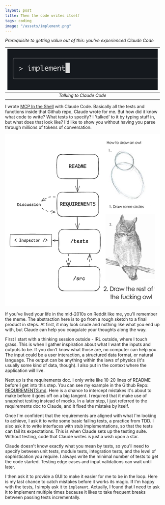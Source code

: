 ```yaml
---
layout: post
title: Then the code writes itself
tags: coding
image: "/assets/implement.png"
---
```


_Prerequisite to getting value out of this: you've experienced Claude Code_

| ![implement](/assets/implement.png) |
|:--:|
| _Talking to Claude Code_ |

I wrote [MCP In the Shell](/mcp-in-the-shell) with Claude Code. Basically all the tests and functions inside that Github repo, Claude wrote for me. But how did it know what code to write? What tests to specify? I 'talked' to it by typing stuff in, but what does that look like? I'd like to show you without having you parse through millions of tokens of conversation.

![owl](/assets/claude-code-owl.png) 

If you've lived your life in the mid-2010s on Reddit like me, you'll remember the meme. The abstraction here is to go from a rough sketch to a final product in steps. At first, it may look crude and nothing like what you end up with, but Claude can help you coagulate your thoughts along the way.

First I start with a thinking session outside - IRL outside, where I touch grass. This is when I gather inspiration about what I want the inputs and outputs to be. If you don't know what those are, no computer can help you. The input could be a user interaction, a structured data format, or natural language. The output can be anything within the laws of physics (it's usually some kind of data, though). I also put in the context where the application will live. 

Next up is the requirements doc. I only write like 10-20 lines of README before I get into this step. You can see my example in the Github Repo: [REQUIREMENTS.md](https://github.com/kimjune01/mcp-ghost/blob/main/REQUIREMENTS.md). Here is a chance to intercept mistakes it's about to make before it goes off on a big tangent. I required that it make use of snapshot testing instead of mocks. In a later step, I just referred to the requirements doc to Claude, and it fixed the mistake by itself.

Once I'm confident that the requirements are aligned with what I'm looking to achieve, I ask it to write some basic failing tests, a practice from TDD. I also ask it to write interfaces with stub implementations, so that the tests can fail its expectations. This is when Claude sets up the testing suite. Without testing, code that Claude writes is just a wish upon a star. 

Claude doesn't know exactly what you mean by tests, so you'll need to specify between unit tests, module tests, integration tests, and the level of sophistication you require. I always write the minimal number of tests to get the code started. Testing edge cases and input validations can wait until later.

I then ask it to provide a GUI to make it easier for me to be in the loop. Here is my last chance to catch mistakes before it works its magic. If I'm happy with the tests, I simply ask it to `implement`. Actually, I found that I need to ask it to implement multiple times because it likes to take frequent breaks between passing tests incrementally.
